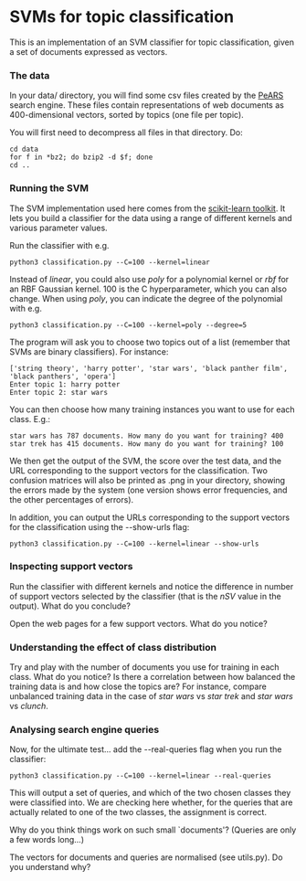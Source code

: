 # SVMs for topic classification

This is an implementation of an SVM classifier for topic classification, given a set of documents expressed as vectors.

### The data

In your data/ directory, you will find some csv files created by the [PeARS](http://pearsearch.org/) search engine. These files contain representations of web documents as 400-dimensional vectors, sorted by topics (one file per topic).

You will first need to decompress all files in that directory. Do:

    cd data
    for f in *bz2; do bzip2 -d $f; done
    cd ..

### Running the SVM

The SVM implementation used here comes from the [scikit-learn toolkit](http://scikit-learn.org/stable/modules/generated/sklearn.svm.SVC.html#sklearn.svm.SVC). It lets you build a classifier for the data using a range of different kernels and various parameter values.

Run the classifier with e.g.

    python3 classification.py --C=100 --kernel=linear

Instead of *linear*, you could also use *poly* for a polynomial kernel or *rbf* for an RBF Gaussian kernel. 100 is the C hyperparameter, which you can also change. When using *poly*, you can indicate the degree of the polynomial with e.g.

    python3 classification.py --C=100 --kernel=poly --degree=5

The program will ask you to choose two topics out of a list (remember that SVMs are binary classifiers). For instance:

    ['string theory', 'harry potter', 'star wars', 'black panther film', 'black panthers', 'opera']
    Enter topic 1: harry potter
    Enter topic 2: star wars

You can then choose how many training instances you want to use for each class. E.g.:

    star wars has 787 documents. How many do you want for training? 400
    star trek has 415 documents. How many do you want for training? 100

We then get the output of the SVM, the score over the test data, and the URL corresponding to the support vectors for the classification. Two confusion matrices will also be printed as .png in your directory, showing the errors made by the system (one version shows error frequencies, and the other percentages of errors).

In addition, you can output the URLs corresponding to the support vectors for the classification using the --show-urls flag:

    python3 classification.py --C=100 --kernel=linear --show-urls


### Inspecting support vectors

Run the classifier with different kernels and notice the difference in number of support vectors selected by the classifier (that is the *nSV* value in the output). What do you conclude?

Open the web pages for a few support vectors. What do you notice?


### Understanding the effect of class distribution

Try and play with the number of documents you use for training in each class. What do you notice? Is there a correlation between how balanced the training data is and how close the topics are? For instance, compare unbalanced training data in the case of *star wars* vs *star trek* and *star wars* vs *clunch*.


### Analysing search engine queries

Now, for the ultimate test... add the --real-queries flag when you run the classifier:

    python3 classification.py --C=100 --kernel=linear --real-queries

This will output a set of queries, and which of the two chosen classes they were classified into. We are checking here whether, for the queries that are actually related to one of the two classes, the assignment is correct.

Why do you think things work on such small `documents'? (Queries are only a few words long...)

The vectors for documents and queries are normalised (see utils.py). Do you understand why?


